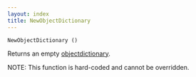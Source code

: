 ```yaml
---
layout: index
title: NewObjectDictionary
---
```


    NewObjectDictionary ()

Returns an empty [objectdictionary](../types/objectdictionary.html).

NOTE: This function is hard-coded and cannot be overridden.

